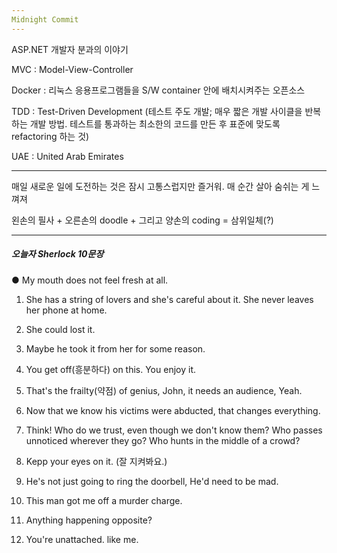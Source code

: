 ```yaml
---
Midnight Commit
---
```


ASP.NET 개발자 분과의 이야기

MVC : Model-View-Controller

Docker : 리눅스 응용프로그램들을 S/W container 안에 배치시켜주는 오픈소스

TDD : Test-Driven Development (테스트 주도 개발; 매우 짧은 개발 사이클을 반복하는 개발 방법. 테스트를 통과하는 최소한의 코드를 만든 후 표준에 맞도록 refactoring 하는 것)

UAE : United Arab Emirates
___

매일 새로운 일에 도전하는 것은 잠시 고통스럽지만 즐거워. 매 순간 살아 숨쉬는 게 느껴져

왼손의 필사 + 오른손의 doodle + 그리고 양손의 coding = 삼위일체(?)

___


##### 오늘자 Sherlock 10문장

● My mouth does not feel fresh at all. 

1) She has a string of lovers and she's careful about it. She never leaves her phone at home.

2) She could lost it.

3) Maybe he took it from her for some reason.

4) You get off(흥분하다) on this. You enjoy it.

5) That's the frailty(약점) of genius, John, it needs an audience, Yeah.

6) Now that we know his victims were abducted, that changes everything.

7) Think! Who do we trust, even though we don't know them? Who passes unnoticed wherever they go? Who hunts in the middle of a crowd?

8) Kepp your eyes on it. (잘 지켜봐요.)

9) He's not just going to ring the doorbell, He'd need to be mad.

10) This man got me off a murder charge.

11) Anything happening opposite?

12) You're unattached. like me.
